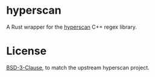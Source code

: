 hyperscan
=========

A Rust wrapper for the [hyperscan](https://www.hyperscan.io) C++ regex library.

# License
[BSD-3-Clause](./LICENSE), to match the upstream hyperscan project.

